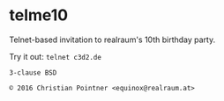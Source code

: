 # telme10

Telnet-based invitation to realraum's 10th birthday party.

Try it out:  `telnet c3d2.de`


    3-clause BSD

    © 2016 Christian Pointner <equinox@realraum.at>
